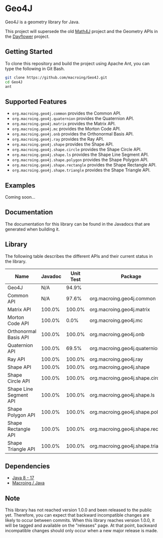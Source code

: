 Geo4J
=====
Geo4J is a geometry library for Java.

This project will supersede the old [Math4J](https://github.com/macroing/Math4J) project and the Geometry APIs in the [Dayflower](https://github.com/macroing/Dayflower) project.

Getting Started
---------------
To clone this repository and build the project using Apache Ant, you can type the following in Git Bash.

```bash
git clone https://github.com/macroing/Geo4J.git
cd Geo4J
ant
```

Supported Features
------------------
 - `org.macroing.geo4j.common` provides the Common API.
 - `org.macroing.geo4j.quaternion` provides the Quaternion API.
 - `org.macroing.geo4j.matrix` provides the Matrix API.
 - `org.macroing.geo4j.mc` provides the Morton Code API.
 - `org.macroing.geo4j.onb` provides the Orthonormal Basis API.
 - `org.macroing.geo4j.ray` provides the Ray API.
 - `org.macroing.geo4j.shape` provides the Shape API.
 - `org.macroing.geo4j.shape.circle` provides the Shape Circle API.
 - `org.macroing.geo4j.shape.ls` provides the Shape Line Segment API.
 - `org.macroing.geo4j.shape.polygon` provides the Shape Polygon API.
 - `org.macroing.geo4j.shape.rectangle` provides the Shape Rectangle API.
 - `org.macroing.geo4j.shape.triangle` provides the Shape Triangle API.

Examples
--------
Coming soon...

Documentation
-------------
The documentation for this library can be found in the Javadocs that are generated when building it.

Library
-------
The following table describes the different APIs and their current status in the library.

| Name                   | Javadoc | Unit Test | Package                            |
| ---------------------- | ------- | --------- | ---------------------------------- |
| Geo4J                  | N/A     |  94.9%    |                                    |
| Common API             | N/A     |  97.6%    | org.macroing.geo4j.common          |
| Matrix API             | 100.0%  | 100.0%    | org.macroing.geo4j.matrix          |
| Morton Code API        | 100.0%  |   0.0%    | org.macroing.geo4j.mc              |
| Orthonormal Basis API  | 100.0%  | 100.0%    | org.macroing.geo4j.onb             |
| Quaternion API         | 100.0%  |  69.5%    | org.macroing.geo4j.quaternion      |
| Ray API                | 100.0%  | 100.0%    | org.macroing.geo4j.ray             |
| Shape API              | 100.0%  | 100.0%    | org.macroing.geo4j.shape           |
| Shape Circle API       | 100.0%  | 100.0%    | org.macroing.geo4j.shape.circle    |
| Shape Line Segment API | 100.0%  | 100.0%    | org.macroing.geo4j.shape.ls        |
| Shape Polygon API      | 100.0%  | 100.0%    | org.macroing.geo4j.shape.polygon   |
| Shape Rectangle API    | 100.0%  | 100.0%    | org.macroing.geo4j.shape.rectangle |
| Shape Triangle API     | 100.0%  | 100.0%    | org.macroing.geo4j.shape.triangle  |

Dependencies
------------
 - [Java 8 - 17](http://www.java.com)
 - [Macroing / Java](https://github.com/macroing/Java)

Note
----
This library has not reached version 1.0.0 and been released to the public yet. Therefore, you can expect that backward incompatible changes are likely to occur between commits. When this library reaches version 1.0.0, it will be tagged and available on the "releases" page. At that point, backward incompatible changes should only occur when a new major release is made.